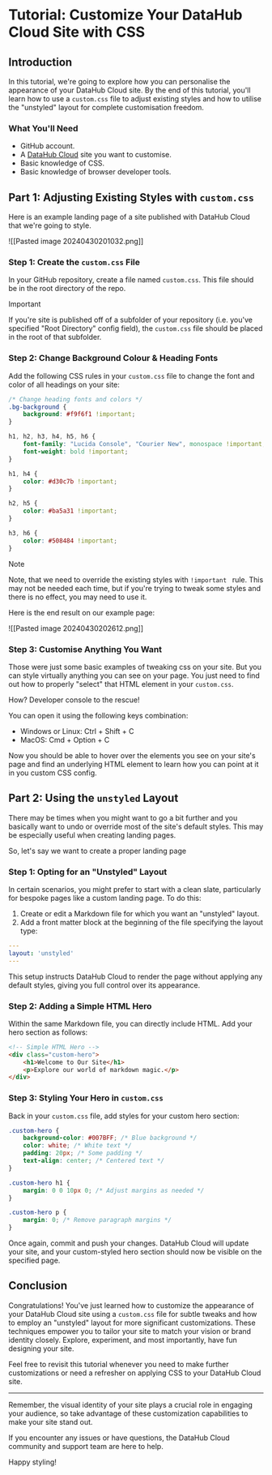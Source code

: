 # Tutorial: Customize Your DataHub Cloud Site with CSS

## Introduction

In this tutorial, we're going to explore how you can personalise the appearance of your DataHub Cloud site. By the end of this tutorial, you'll learn how to use a `custom.css` file to adjust existing styles and how to utilise the "unstyled" layout for complete customisation freedom.

### What You'll Need

- GitHub account.
- A [DataHub Cloud](https://datahub.io/) site you want to customise.
- Basic knowledge of CSS.
- Basic knowledge of browser developer tools.

## Part 1: Adjusting Existing Styles with `custom.css`

Here is an example landing page of a site published with DataHub Cloud that we're going to style.

![[Pasted image 20240430201032.png]]



### Step 1: Create the `custom.css` File

In your GitHub repository, create a file named `custom.css`. This file should be in the root directory of the repo.

> [!important]
> If you're site is published off of a subfolder of your repository (i.e. you've specified "Root Directory" config field), the `custom.css` file should be placed in the root of that subfolder.

### Step 2: Change Background Colour & Heading Fonts

Add the following CSS rules in your `custom.css` file to change the font and color of all headings on your site:

```css
/* Change heading fonts and colors */
.bg-background {
    background: #f9f6f1 !important;
}

h1, h2, h3, h4, h5, h6 {
    font-family: "Lucida Console", "Courier New", monospace !important;
    font-weight: bold !important;
}

h1, h4 {
    color: #d30c7b !important;
}

h2, h5 {
    color: #ba5a31 !important;
}

h3, h6 {
    color: #508484 !important;
}
```

> [!note]
> Note, that we need to override the existing styles with `!important ` rule. This may not be needed each time, but if you're trying to tweak some styles and there is no effect, you may need to use it.

Here is the end result on our example page:

![[Pasted image 20240430202612.png]]
### Step 3: Customise Anything You Want

Those were just some basic examples of tweaking css on your site. But you can style virtually anything you can see on your page. You just need to find out how to properly "select" that HTML element in your `custom.css`. 

How? Developer console to the rescue! 

You can open it using the following keys combination:
- Windows or Linux: Ctrl + Shift + C
- MacOS: Cmd + Option + C

Now you should be able to hover over the elements you see on your site's page and find an underlying HTML element to learn how you can point at it in you custom CSS config.

## Part 2: Using the `unstyled` Layout

There may be times when you might want to go a bit further and you basically want to undo or override most of the site's default styles. This may be especially useful when creating landing pages.

So, let's say we want to create a proper landing page

### Step 1: Opting for an "Unstyled" Layout

In certain scenarios, you might prefer to start with a clean slate, particularly for bespoke pages like a custom landing page. To do this:

1. Create or edit a Markdown file for which you want an "unstyled" layout.
2. Add a front matter block at the beginning of the file specifying the layout type:

```yaml
---
layout: 'unstyled'
---
```

This setup instructs DataHub Cloud to render the page without applying any default styles, giving you full control over its appearance.

### Step 2: Adding a Simple HTML Hero

Within the same Markdown file, you can directly include HTML. Add your hero section as follows:

```html
<!-- Simple HTML Hero -->
<div class="custom-hero">
    <h1>Welcome to Our Site</h1>
    <p>Explore our world of markdown magic.</p>
</div>
```

### Step 3: Styling Your Hero in `custom.css`

Back in your `custom.css` file, add styles for your custom hero section:

```css
.custom-hero {
    background-color: #007BFF; /* Blue background */
    color: white; /* White text */
    padding: 20px; /* Some padding */
    text-align: center; /* Centered text */
}

.custom-hero h1 {
    margin: 0 0 10px 0; /* Adjust margins as needed */
}

.custom-hero p {
    margin: 0; /* Remove paragraph margins */
}
```

Once again, commit and push your changes. DataHub Cloud will update your site, and your custom-styled hero section should now be visible on the specified page.

## Conclusion

Congratulations! You've just learned how to customize the appearance of your DataHub Cloud site using a `custom.css` file for subtle tweaks and how to employ an "unstyled" layout for more significant customizations. These techniques empower you to tailor your site to match your vision or brand identity closely. Explore, experiment, and most importantly, have fun designing your site.

Feel free to revisit this tutorial whenever you need to make further customizations or need a refresher on applying CSS to your DataHub Cloud site.

---

Remember, the visual identity of your site plays a crucial role in engaging your audience, so take advantage of these customization capabilities to make your site stand out.

If you encounter any issues or have questions, the DataHub Cloud community and support team are here to help.

Happy styling!



